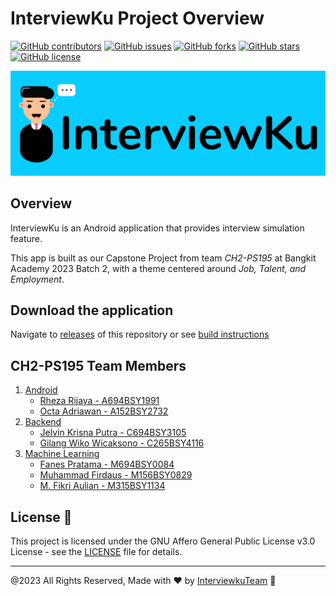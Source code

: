# InterviewKu Project Overview

[![GitHub contributors](https://img.shields.io/github/contributors/krisna31/interviewku.svg)](https://github.com/krisna31/interviewku/graphs/contributors)
[![GitHub issues](https://img.shields.io/github/issues/krisna31/interviewku.svg)](https://github.com/krisna31/interviewku/issues)
[![GitHub forks](https://img.shields.io/github/forks/krisna31/interviewku.svg)](https://github.com/krisna31/interviewku)
[![GitHub stars](https://img.shields.io/github/stars/krisna31/interviewku.svg)](https://github.com/krisna31/interviewku)
[![GitHub license](https://img.shields.io/github/license/krisna31/interviewku.svg)](https://github.com/krisna31/interviewku/blob/master/LICENSE)

![InterviewKu](logo_alt_blue.png)

## Overview

InterviewKu is an Android application that provides interview simulation feature.

This app is built as our Capstone Project from team *CH2-PS195* at Bangkit Academy 2023 Batch 2, with a theme centered around *Job, Talent, and Employment*.

## Download the application

Navigate to [releases](https://github.com/krisna31/interviewku/releases) of this repository or see [build instructions](./mobile-development/README.md#1-build-from-source)

## CH2-PS195 Team Members

1. [Android](./mobile-development/README.md)
   - [Rheza Rijaya - A694BSY1991](https://github.com/rza101)
   - [Octa Adriawan - A152BSY2732](https://github.com/Octaadriawan)
2. [Backend](./backend/README.md)
   - [Jelvin Krisna Putra - C694BSY3105](https://github.com/krisna31)
   - [Gilang Wiko Wicaksono - C265BSY4116](https://github.com/Ame0thyst)
3. [Machine Learning](./machine-learning/README.md)
   - [Fanes Pratama - M694BSY0084](https://github.com/fanesz)
   - [Muhammad Firdaus - M156BSY0829](https://github.com/MFRDS)
   - [M. Fikri Aulian - M315BSY1134](https://github.com/Fikr17)

## License 📄

This project is licensed under the GNU Affero General Public License v3.0
 License - see the [LICENSE](./LICENSE) file for details.

---

@2023 All Rights Reserved, Made with ❤️ by [InterviewkuTeam](https://github.com/krisna31/interviewku/graphs/contributors) 🤗
